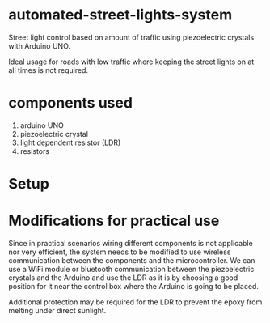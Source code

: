# automated-street-lights-system
Street light control based on amount of traffic using piezoelectric crystals with Arduino UNO.

Ideal usage for roads with low traffic where keeping the street lights on at all times is not required.

# components used

1. arduino UNO
2. piezoelectric crystal
3. light dependent resistor (LDR)
4. resistors

# Setup 


# Modifications for practical use

Since in practical scenarios wiring different components is not applicable nor very efficient, the system needs to be modified to use wireless communication between the components and the microcontroller. We can use a WiFi module or bluetooth communication between the piezoelectric crystals and the Arduino and use the LDR as it is by choosing a good position for it near the control box where the Arduino is going to be placed.

Additional protection may be required for the LDR to prevent the epoxy from melting under direct sunlight.

